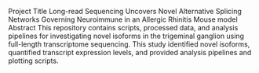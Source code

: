 Project Title
Long-read Sequencing Uncovers Novel Alternative Splicing Networks Governing Neuroimmune in an Allergic Rhinitis Mouse model
Abstract
This repository contains scripts, processed data, and analysis pipelines for investigating novel isoforms in the trigeminal ganglion using full-length transcriptome sequencing. This study identified novel isoforms, quantified transcript expression levels, and provided analysis pipelines and plotting scripts.
